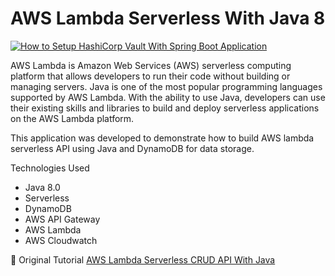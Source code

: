 # AWS Lambda Serverless With Java 8

<a href="https://javatodev.com/aws-serverless-crud-api-functions-with-java/" target="blank">
    <img align="center" src="https://javatodev.com/wp-content/uploads/2023/04/AWS-Lambda-Serverless-CRUD-API-With-Java-DynamoDB-1288x725.png" alt="How to Setup HashiCorp Vault With Spring Boot Application"/></a>


AWS Lambda is Amazon Web Services (AWS) serverless computing platform that allows developers to run their code without building or managing servers. 
Java is one of the most popular programming languages supported by AWS Lambda. 
With the ability to use Java, developers can use their existing skills and libraries to build and deploy serverless applications on the AWS Lambda platform.

This application was developed to demonstrate how to build AWS lambda serverless API using Java and DynamoDB for data storage.

Technologies Used

- Java 8.0
- Serverless
- DynamoDB
- AWS API Gateway
- AWS Lambda
- AWS Cloudwatch

📄 Original Tutorial [AWS Lambda Serverless CRUD API With Java](https://javatodev.com/aws-serverless-crud-api-functions-with-java/)
